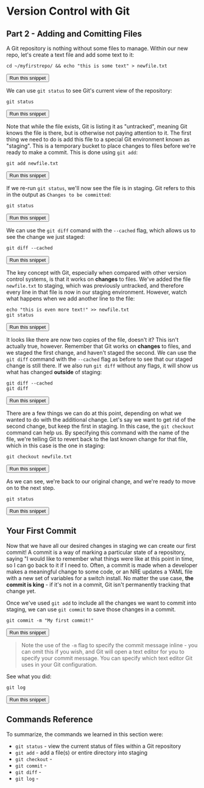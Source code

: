 # Version Control with Git
## Part 2 - Adding and Comitting Files

A Git repository is nothing without some files to manage. Within our new repo, let's create a text file and add some text to it:

```
cd ~/myfirstrepo/ && echo "this is some text" > newfile.txt
```
<button type="button" class="btn btn-primary btn-sm" onclick="runSnippetInTab('linux1', this)">Run this snippet</button>

We can use `git status` to see Git's current view of the repository:

```
git status
```
<button type="button" class="btn btn-primary btn-sm" onclick="runSnippetInTab('linux1', this)">Run this snippet</button>

Note that while the file exists, Git is listing it as "untracked", meaning Git knows the file is there, but is otherwise not paying attention to it. The first thing we need to do is add this file to a special Git environment known as "staging". This is a temporary bucket to place changes to files before we're ready to make a commit. This is done using `git add`:

```
git add newfile.txt
```
<button type="button" class="btn btn-primary btn-sm" onclick="runSnippetInTab('linux1', this)">Run this snippet</button>

If we re-run `git status`, we'll now see the file is in staging. Git refers to this in the output as `Changes to be committed`:

```
git status
```
<button type="button" class="btn btn-primary btn-sm" onclick="runSnippetInTab('linux1', this)">Run this snippet</button>

We can use the `git diff` comand with the `--cached` flag, which allows us to see the change we just staged:

```
git diff --cached
```
<button type="button" class="btn btn-primary btn-sm" onclick="runSnippetInTab('linux1', this)">Run this snippet</button>

The key concept with Git, especially when compared with other version control systems, is that it works on **changes** to files. We've added the file `newfile.txt` to staging, which was previously untracked, and therefore every line in that file is now in our staging environment. However, watch what happens when we add another line to the file:

```
echo "this is even more text!" >> newfile.txt
git status
```
<button type="button" class="btn btn-primary btn-sm" onclick="runSnippetInTab('linux1', this)">Run this snippet</button>

It looks like there are now two copies of the file, doesn't it? This isn't actually true, however. Remember that Git works on **changes** to files, and we staged the first change, and haven't staged the second. We can use the `git diff` command with the `--cached` flag as before to see that our staged change is still there. If we also run `git diff` without any flags, it will show us what has changed **outside** of staging:

```
git diff --cached
git diff
```
<button type="button" class="btn btn-primary btn-sm" onclick="runSnippetInTab('linux1', this)">Run this snippet</button>

There are a few things we can do at this point, depending on what we wanted to do with the additional change. Let's say we want to get rid of the second change, but keep the first in staging. In this case, the `git checkout` command can help us. By specifying this command with the name of the file, we're telling Git to revert back to the last known change for that file, which in this case is the one in staging:

```
git checkout newfile.txt
```
<button type="button" class="btn btn-primary btn-sm" onclick="runSnippetInTab('linux1', this)">Run this snippet</button>

As we can see, we're back to our original change, and we're ready to move on to the next step.

```
git status
```
<button type="button" class="btn btn-primary btn-sm" onclick="runSnippetInTab('linux1', this)">Run this snippet</button>

## Your First Commit

Now that we have all our desired changes in staging we can create our first commit! A commit is a way of marking a particular state of a repository, saying "I would like to remember what things were like at this point in time, so I can go back to it if I need to. Often, a commit is made when a developer makes a meaningful change to some code, or an NRE updates a YAML file with a new set of variables for a switch install. No matter the use case, **the commit is king** - if it's not in a commit, Git isn't permanently tracking that change yet.

Once we've used `git add` to include all the changes we want to commit into staging, we can use `git commit` to save those changes in a commit.

```
git commit -m "My first commit!"
```
<button type="button" class="btn btn-primary btn-sm" onclick="runSnippetInTab('linux1', this)">Run this snippet</button>

> Note the use of the `-m` flag to specify the commit message inline - you can omit this if you wish, and Git will open a text editor for you to specify your commit message. You can specify which text editor Git uses in your Git configuration.

See what you did:

```
git log
```
<button type="button" class="btn btn-primary btn-sm" onclick="runSnippetInTab('linux1', this)">Run this snippet</button>



## Commands Reference

To summarize, the commands we learned in this section were:

- `git status` - view the current status of files within a Git repository
- `git add` - add a file(s) or entire directory into staging
- `git checkout` - 
- `git commit` - 
- `git diff` - 
- `git log` - 
